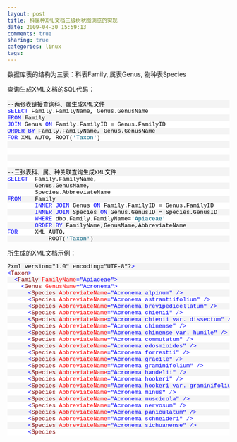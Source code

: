 ```yaml
---
layout: post
title: 科属种XML文档三级树状图浏览的实现
date: 2009-04-30 15:59:13
comments: true
sharing: true
categories: linux
tags: 
---
```


<p>数据库表的结构为三表：科表Family, 属表Genus, 物种表Species</p>  <p>查询生成XML文档的SQL代码：</p>  <div class="csharpcode">   <pre class="alt">--两张表链接查询科、属生成XML文件</pre>

  <pre><span class="kwrd">SELECT</span> Family.FamilyName, Genus.GenusName</pre>

  <pre class="alt"><span class="kwrd">FROM</span> Family</pre>

  <pre><span class="kwrd">JOIN</span> Genus <span class="kwrd">ON</span> Family.FamilyID = Genus.FamilyID</pre>

  <pre class="alt"><span class="kwrd">ORDER</span> <span class="kwrd">BY</span> Family.FamilyName, Genus.GenusName</pre>

  <pre><span class="kwrd">FOR</span> XML AUTO, ROOT(<span class="str">'Taxon'</span>)</pre>

  <pre class="alt">&#160;</pre>

  <pre>&#160;</pre>

  <pre class="alt">&#160;</pre>

  <pre>&#160;</pre>

  <pre class="alt">--三张表科、属、种关联查询生成XML文件</pre>

  <pre><span class="kwrd">SELECT</span>  Family.FamilyName,</pre>

  <pre class="alt">        Genus.GenusName,</pre>

  <pre>        Species.AbbreviateName</pre>

  <pre class="alt"><span class="kwrd">FROM</span>    Family</pre>

  <pre>        <span class="kwrd">INNER</span> <span class="kwrd">JOIN</span> Genus <span class="kwrd">ON</span> Family.FamilyID = Genus.FamilyID</pre>

  <pre class="alt">        <span class="kwrd">INNER</span> <span class="kwrd">JOIN</span> Species <span class="kwrd">ON</span> Genus.GenusID = Species.GenusID</pre>

  <pre>        <span class="kwrd">WHERE</span> dbo.Family.FamilyName=<span class="str">'Apiaceae'</span></pre>

  <pre class="alt">        <span class="kwrd">ORDER</span> <span class="kwrd">BY</span> FamilyName,GenusName,AbbreviateName</pre>

  <pre><span class="kwrd">FOR</span>     XML AUTO,</pre>

  <pre class="alt">            ROOT(<span class="str">'Taxon'</span>)</pre>
</div>
<style type="text/css">
.csharpcode, .csharpcode pre
{
	font-size: small;
	color: black;
	font-family: consolas, "Courier New", courier, monospace;
	background-color: #ffffff;
	/*white-space: pre;*/
}
.csharpcode pre { margin: 0em; }
.csharpcode .rem { color: #008000; }
.csharpcode .kwrd { color: #0000ff; }
.csharpcode .str { color: #006080; }
.csharpcode .op { color: #0000c0; }
.csharpcode .preproc { color: #cc6633; }
.csharpcode .asp { background-color: #ffff00; }
.csharpcode .html { color: #800000; }
.csharpcode .attr { color: #ff0000; }
.csharpcode .alt 
{
	background-color: #f4f4f4;
	width: 100%;
	margin: 0em;
}
.csharpcode .lnum { color: #606060; }</style>

<p>所生成的XML文档示例：</p>

<div class="csharpcode">
  <pre class="alt">?xml version=&quot;1.0&quot; encoding=&quot;UTF-8&quot;?<span class="kwrd">&gt;</span></pre>

  <pre><span class="kwrd">&lt;</span><span class="html">Taxon</span><span class="kwrd">&gt;</span></pre>

  <pre class="alt">  <span class="kwrd">&lt;</span><span class="html">Family</span> <span class="attr">FamilyName</span><span class="kwrd">=&quot;Apiaceae&quot;</span><span class="kwrd">&gt;</span></pre>

  <pre>    <span class="kwrd">&lt;</span><span class="html">Genus</span> <span class="attr">GenusName</span><span class="kwrd">=&quot;Acronema&quot;</span><span class="kwrd">&gt;</span></pre>

  <pre class="alt">      <span class="kwrd">&lt;</span><span class="html">Species</span> <span class="attr">AbbreviateName</span><span class="kwrd">=&quot;Acronema alpinum&quot;</span> <span class="kwrd">/&gt;</span></pre>

  <pre>      <span class="kwrd">&lt;</span><span class="html">Species</span> <span class="attr">AbbreviateName</span><span class="kwrd">=&quot;Acronema astrantiifolium&quot;</span> <span class="kwrd">/&gt;</span></pre>

  <pre class="alt">      <span class="kwrd">&lt;</span><span class="html">Species</span> <span class="attr">AbbreviateName</span><span class="kwrd">=&quot;Acronema brevipedicellatum&quot;</span> <span class="kwrd">/&gt;</span></pre>

  <pre>      <span class="kwrd">&lt;</span><span class="html">Species</span> <span class="attr">AbbreviateName</span><span class="kwrd">=&quot;Acronema chienii&quot;</span> <span class="kwrd">/&gt;</span></pre>

  <pre class="alt">      <span class="kwrd">&lt;</span><span class="html">Species</span> <span class="attr">AbbreviateName</span><span class="kwrd">=&quot;Acronema chienii var. dissectum&quot;</span> <span class="kwrd">/&gt;</span></pre>

  <pre>      <span class="kwrd">&lt;</span><span class="html">Species</span> <span class="attr">AbbreviateName</span><span class="kwrd">=&quot;Acronema chinense&quot;</span> <span class="kwrd">/&gt;</span></pre>

  <pre class="alt">      <span class="kwrd">&lt;</span><span class="html">Species</span> <span class="attr">AbbreviateName</span><span class="kwrd">=&quot;Acronema chinense var. humile&quot;</span> <span class="kwrd">/&gt;</span></pre>

  <pre>      <span class="kwrd">&lt;</span><span class="html">Species</span> <span class="attr">AbbreviateName</span><span class="kwrd">=&quot;Acronema commutatum&quot;</span> <span class="kwrd">/&gt;</span></pre>

  <pre class="alt">      <span class="kwrd">&lt;</span><span class="html">Species</span> <span class="attr">AbbreviateName</span><span class="kwrd">=&quot;Acronema edosmioides&quot;</span> <span class="kwrd">/&gt;</span></pre>

  <pre>      <span class="kwrd">&lt;</span><span class="html">Species</span> <span class="attr">AbbreviateName</span><span class="kwrd">=&quot;Acronema forrestii&quot;</span> <span class="kwrd">/&gt;</span></pre>

  <pre class="alt">      <span class="kwrd">&lt;</span><span class="html">Species</span> <span class="attr">AbbreviateName</span><span class="kwrd">=&quot;Acronema gracile&quot;</span> <span class="kwrd">/&gt;</span></pre>

  <pre>      <span class="kwrd">&lt;</span><span class="html">Species</span> <span class="attr">AbbreviateName</span><span class="kwrd">=&quot;Acronema graminifolium&quot;</span> <span class="kwrd">/&gt;</span></pre>

  <pre class="alt">      <span class="kwrd">&lt;</span><span class="html">Species</span> <span class="attr">AbbreviateName</span><span class="kwrd">=&quot;Acronema handelii&quot;</span> <span class="kwrd">/&gt;</span></pre>

  <pre>      <span class="kwrd">&lt;</span><span class="html">Species</span> <span class="attr">AbbreviateName</span><span class="kwrd">=&quot;Acronema hookeri&quot;</span> <span class="kwrd">/&gt;</span></pre>

  <pre class="alt">      <span class="kwrd">&lt;</span><span class="html">Species</span> <span class="attr">AbbreviateName</span><span class="kwrd">=&quot;Acronema hookeri var. graminifolium&quot;</span> <span class="kwrd">/&gt;</span></pre>

  <pre>      <span class="kwrd">&lt;</span><span class="html">Species</span> <span class="attr">AbbreviateName</span><span class="kwrd">=&quot;Acronema minus&quot;</span> <span class="kwrd">/&gt;</span></pre>

  <pre class="alt">      <span class="kwrd">&lt;</span><span class="html">Species</span> <span class="attr">AbbreviateName</span><span class="kwrd">=&quot;Acronema muscicola&quot;</span> <span class="kwrd">/&gt;</span></pre>

  <pre>      <span class="kwrd">&lt;</span><span class="html">Species</span> <span class="attr">AbbreviateName</span><span class="kwrd">=&quot;Acronema nervosum&quot;</span> <span class="kwrd">/&gt;</span></pre>

  <pre class="alt">      <span class="kwrd">&lt;</span><span class="html">Species</span> <span class="attr">AbbreviateName</span><span class="kwrd">=&quot;Acronema paniculatum&quot;</span> <span class="kwrd">/&gt;</span></pre>

  <pre>      <span class="kwrd">&lt;</span><span class="html">Species</span> <span class="attr">AbbreviateName</span><span class="kwrd">=&quot;Acronema schneideri&quot;</span> <span class="kwrd">/&gt;</span></pre>

  <pre class="alt">      <span class="kwrd">&lt;</span><span class="html">Species</span> <span class="attr">AbbreviateName</span><span class="kwrd">=&quot;Acronema sichuanense&quot;</span> <span class="kwrd">/&gt;</span></pre>

  <pre>      <span class="kwrd">&lt;</span><span class="html">Species</span> <span class="a